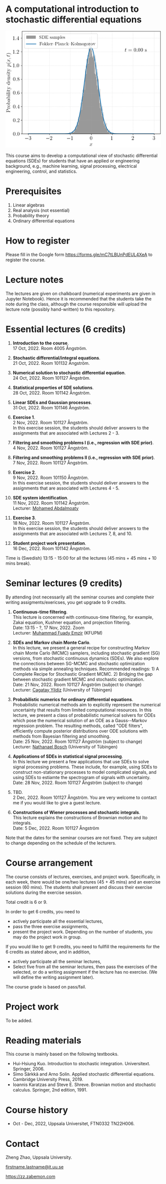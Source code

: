 # A computational introduction to stochastic differential equations

![](./assets/fpk.gif "SDE density evolution in time")

This course aims to develop a computational view of stochastic differential equations (SDEs) for students that have an applied or engineering background, e.g., machine learning, signal processing, electrical engineering, control, and statistics.

# Prerequisites

1. Linear algebras
2. Real analysis (not essential)
3. Probability theory
4. Ordinary differential equations

# How to register

Please fill in the Google form https://forms.gle/mC7tLBUnPdEUL4XeA to register the course.

# Lecture notes

The lectures are given on chalkboard (numerical experiments are given in Jupyter Notebook). Hence it is recommended that the students take the note during the class, although the course responsible will upload the lecture note (possibly hand-written) to this repository.

# Essential lectures (6 credits)

1. **Introduction to the course**. <br>
    17 Oct, 2022. Room 4005 Ångström.

2. **Stochastic differential/integral equations**. <br>
    21 Oct, 2022. Room 101132 Ångström.

3. **Numerical solution to stochastic differential equation**. <br>
    24 Oct, 2022. Room 101127 Ångström.

4. **Statistical properties of SDE solutions**. <br>
    28 Oct, 2022. Room 101142 Ångström.

5. **Linear SDEs and Gaussian processes**. <br>
    31 Oct, 2022. Room 101146 Ångström.

6. **Exercise 1**. <br>
    2 Nov, 2022. Room 101127 Ångström. <br>
    In this exercise session, the students should deliver answers to the assignments that are associated with Lectures 2 - 3.

7. **Filtering and smoothing problems I (i.e., regression with SDE prior)**. <br>
    4 Nov, 2022. Room 101127 Ångström.

8. **Filtering and smoothing problems II (i.e., regression with SDE prior)**. <br>
    7 Nov, 2022. Room 101127 Ångström.

9. **Exercise 2**. <br>
    9 Nov, 2022. Room 101150 Ångström. <br>
    In this exercise session, the students should deliver answers to the assignments that are associated with Lectures 4 - 5.

10. **SDE system identification**. <br>
    11 Nov, 2022. Room 101142 Ångström. <br>
    Lecturer: [Mohamed Abdalmoaty](https://user.it.uu.se/~mohab408/)

11. **Exercise 3**. <br>
    18 Nov, 2022. Room 101127 Ångström. <br>
    In this exercise session, the students should deliver answers to the assignments that are associated with Lectures 7, 8, and 10.

12. **Student project work presentation**. <br>
    16 Dec, 2022. Room 101142 Ångström.

Time is (Swedish) 13:15 - 15:00 for all the lectures (45 mins + 45 mins + 10 mins break).

# Seminar lectures (9 credits)

By attending (not necessarily all) the seminar courses and complete their writing assigments/exericses, you get upgrade to 9 credits.

1. **Continuous-time filtering**. <br>
    This lecture is concerned with continuous-time filtering, for example, Zakai equation, Kushner equation, and projection filtering. <br>
    Date: 13:15 - ?, 17 Nov, 2022. Zoom <br>
    Lecturer: [Muhammad Fuady Emzir](https://scholar.google.com/citations?user=nfBRAHAAAAAJ&hl=en) (KFUPM)

2. **SDEs and Markov chain Monte Carlo**. <br>
    In this lecture, we present a general recipe for constructing Markov chain Monte Carlo (MCMC) samplers, including stochastic gradient (SG) versions, from stochastic continuous dynamics (SDEs). We also explore the connections between SG-MCMC and stochastic optimization methods via simple annealing techniques. Recommended readings: 1) A Complete Recipe for Stochastic Gradient MCMC. 2) Bridging the gap between stochastic gradient MCMC and stochastic optimization. <br>
    Date: 21 Nov, 2022. Room 101127 Ångström (subject to change) <br>
    Lecturer: [Cagatay Yildiz](https://cagatayyildiz.github.io/) (University of Tübingen)

3. **Probabilistic numerics for ordinary differential equations**. <br>
    Probabilistic numerical methods aim to explicitly represent the numerical uncertainty that results from limited computational resources. In this lecture, we present a class of probabilistic numerical solvers for ODEs which pose the numerical solution of an ODE as a Gauss--Markov regression problem. The resulting methods, called "ODE filters", efficiently compute posterior distributions over ODE solutions with methods from Bayesian filtering and smoothing. <br>
    Date: 25 Nov, 2022. Room 101127 Ångström (subject to change) <br>
    Lecturer: [Nathanael Bosch](https://nathanaelbosch.github.io/) (University of Tübingen)

4. **Applications of SDEs in statistical signal processing**. <br>
    In this lecture we present a few applications that use SDEs to solve signal processing problems. These include, for example, using SDEs to construct non-stationary processes to model complicated signals, and using SDEs to estiamte the spectrogram of signals with uncertainty. <br>
    Date: 28 Nov, 2022. Room 101127 Ångström (subject to change)

5. TBD. <br>
    2 Dec, 2022. Room 101127 Ångström. You are very welcome to contact me if you would like to give a guest lecture.

6. **Constructions of Wiener processes and stochastic integrals**. <br>
    This lecture explains the constructions of Brownian motion and Ito integrals. <br>
    Date: 5 Dec, 2022. Room 101127 Ångström

Note that the dates for the seminar courses are not fixed. They are subject to change depending on the schedule of the lecturers.

# Course arrangement

The course consists of lectures, exercises, and project work. Specifically, in each week, there would be one/two lectures (45 + 45 mins) and an exercise session (60 mins). The students shall present and discuss their exercise solutions during the exercise session. 

Total credit is 6 or 9.

In order to get 6 credits, you need to 

- actively participate all the essential lectures,
- pass the three exercise assignments,
- present the project work. Depending on the number of students, you may do the project work in group.

If you would like to get 9 credits, you need to fullfill the requirements for the 6 credits as stated above, and in addition, 

- actively participate all the seminar lectures,
- Select five from all the seminar lectures, then pass the exercises of the selected, or do a writing assignment if the lecture has no exercise. (We will define the writing assignment later).

The course grade is based on pass/fail.

# Project work

To be added.

# Reading materials

This course is mainly based on the following textbooks.

- Hui-Hsiung Kuo. Introduction to stochastic integration. Universitext. Springer, 2006.
- Simo Särkkä and Arno Solin. Applied stochastic differential equations. Cambridge University Press, 2019.
- Ioannis Karatzas and Steve E. Shreve. Brownian motion and stochastic calculus. Springer, 2nd edition, 1991.

# Course history

- Oct - Dec, 2022, Uppsala Universitet, FTN0332 TN22H006.

# Contact

Zheng Zhao, Uppsala University. 

firstname.lastname@it.uu.se

https://zz.zabemon.com
